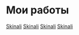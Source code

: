 # Мои работы

[Skinali](https://buryattvoydrug.github.io/skinali/)
[Skinali](https://buryattvoydrug.github.io/skinali/)
[Skinali](https://buryattvoydrug.github.io/skinali/)
[Skinali](https://buryattvoydrug.github.io/skinali/)

